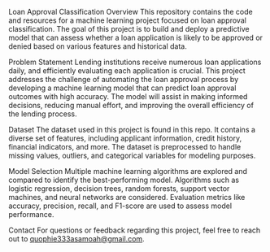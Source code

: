 Loan Approval Classification
Overview
This repository contains the code and resources for a machine learning project focused on loan approval classification. The goal of this project is to build and deploy a predictive model that can assess whether a loan application is likely to be approved or denied based on various features and historical data.

Problem Statement
Lending institutions receive numerous loan applications daily, and efficiently evaluating each application is crucial. This project addresses the challenge of automating the loan approval process by developing a machine learning model that can predict loan approval outcomes with high accuracy. The model will assist in making informed decisions, reducing manual effort, and improving the overall efficiency of the lending process.

Dataset
The dataset used in this project is found in this repo. It contains a diverse set of features, including applicant information, credit history, financial indicators, and more. The dataset is preprocessed to handle missing values, outliers, and categorical variables for modeling purposes.

Model Selection
Multiple machine learning algorithms are explored and compared to identify the best-performing model. Algorithms such as logistic regression, decision trees, random forests, support vector machines, and neural networks are considered. Evaluation metrics like accuracy, precision, recall, and F1-score are used to assess model performance.

Contact
For questions or feedback regarding this project, feel free to reach out to quophie333asamoah@gmail.com.
